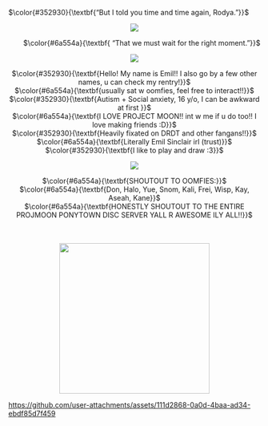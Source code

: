 <p align="left">
 $\color{#352930}{\textbf{“But I told you time and time again, Rodya.”}}$ <br/>
  </p>
  
<p align="center">
<img src="https://files.catbox.moe/nxc2z7.png" data-canonical-src="(https://files.catbox.moe/nxc2z7.png)"
</p>
  
  <p align="right">   
$\color{#6a554a}{\textbf{ “That we must wait for the right moment.”}}$
</p>
<p align="center">
<img src="https://files.catbox.moe/j93jtx.png" data-canonical-src="(https://files.catbox.moe/j93jtx.png)"
</p>
<p align="center">
 $\color{#352930}{\textbf{Hello! My name is Emil!! I also go by a few other names, u can check my rentry!}}$ <br/>
 $\color{#6a554a}{\textbf{usually sat w oomfies, feel free to interact!!}}$ <br/>
 $\color{#352930}{\textbf{Autism + Social anxiety, 16 y/o, I can be awkward at first }}$ <br/>
 $\color{#6a554a}{\textbf{I LOVE PROJECT MOON!! int w me if u do too!! I love making friends :D}}$ <br/>
 $\color{#352930}{\textbf{Heavily fixated on DRDT and other fangans!!}}$ <br/>
  $\color{#6a554a}{\textbf{Literally Emil Sinclair irl (trust)}}$ <br/>
 $\color{#352930}{\textbf{I like to play and draw :3}}$ <br/>

<p align="center">
<img src="https://files.catbox.moe/2rmcq1.png" data-canonical-src="(https://files.catbox.moe/2rmcq1.png)"
</p>

<p align="center">
 $\color{#6a554a}{\textbf{SHOUTOUT TO OOMFIES:}}$ <br/>
 $\color{#6a554a}{\textbf{Don, Halo, Yue, Snom, Kali, Frei, Wisp, Kay, Aseah, Kane}}$ <br/>
 $\color{#6a554a}{\textbf{HONESTLY SHOUTOUT TO THE ENTIRE PROJMOON PONYTOWN DISC SERVER YALL R AWESOME ILY ALL!!}}$ <br/>
  </p>
ㅤ 
<p align="center">
<img src="https://files.catbox.moe/usf28g.webp" data-canonical-src="(https://files.catbox.moe/usf28g.webp)"width="300" height="300"
</p>
<p align="center">
 </p>




https://github.com/user-attachments/assets/111d2868-0a0d-4baa-ad34-ebdf85d7f459


